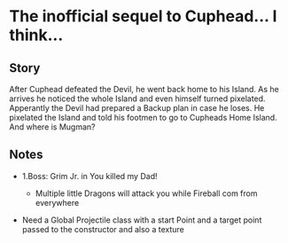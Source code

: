 # The inofficial sequel to Cuphead... I think...

## Story

After Cuphead defeated the Devil, he went back home to his Island.
As he arrives he noticed the whole Island and even himself turned pixelated.
Apperantly the Devil had prepared a Backup plan in case he loses.
He pixelated the Island and told his footmen to go to Cupheads Home Island.
And where is Mugman?

## Notes

-   1.Boss: Grim Jr. in You killed my Dad!

    -   Multiple little Dragons will attack you while Fireball com from everywhere

-   Need a Global Projectile class with a start Point and a target point passed to the constructor
    and also a texture
